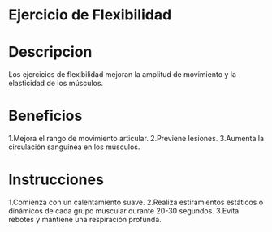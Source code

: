 # Ejercicio de Flexibilidad

# Descripcion
Los ejercicios de flexibilidad mejoran la amplitud de movimiento y la elasticidad de los músculos.

# Beneficios
1.Mejora el rango de movimiento articular.
2.Previene lesiones.
3.Aumenta la circulación sanguínea en los músculos.

# Instrucciones 
1.Comienza con un calentamiento suave.
2.Realiza estiramientos estáticos o dinámicos de cada grupo muscular durante 20-30 segundos.
3.Evita rebotes y mantiene una respiración profunda.
